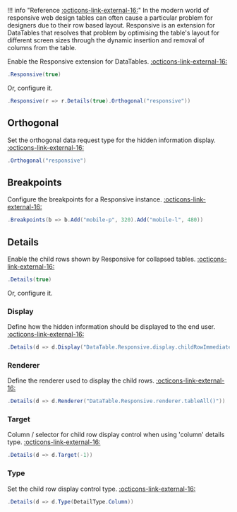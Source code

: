 !!! info "Reference [:octicons-link-external-16:](https://datatables.net/extensions/responsive/)"
	In the modern world of responsive web design tables can often cause a particular problem for designers due to their row based layout.
	Responsive is an extension for DataTables that resolves that problem by optimising the table's layout for different screen sizes
	through the dynamic insertion and removal of columns from the table.

Enable the Responsive extension for DataTables.
[:octicons-link-external-16:](https://datatables.net/reference/option/responsive)
```csharp
.Responsive(true)
```
Or, configure it.
```csharp
.Responsive(r => r.Details(true).Orthogonal("responsive"))
```

## Orthogonal
Set the orthogonal data request type for the hidden information display.
[:octicons-link-external-16:](https://datatables.net/reference/option/responsive.orthogonal)
```csharp
.Orthogonal("responsive")
```

## Breakpoints
Configure the breakpoints for a Responsive instance.
[:octicons-link-external-16:](https://datatables.net/reference/option/responsive.breakpoints)
```csharp
.Breakpoints(b => b.Add("mobile-p", 320).Add("mobile-l", 480))
```

## Details
Enable the child rows shown by Responsive for collapsed tables.
[:octicons-link-external-16:](https://datatables.net/reference/option/responsive.details)
```csharp
.Details(true)
```
Or, configure it.

### Display
Define how the hidden information should be displayed to the end user.
[:octicons-link-external-16:](https://datatables.net/reference/option/responsive.details.display)
```csharp
.Details(d => d.Display("DataTable.Responsive.display.childRowImmediate"))
```

### Renderer
Define the renderer used to display the child rows.
[:octicons-link-external-16:](https://datatables.net/reference/option/responsive.details.renderer)
```csharp
.Details(d => d.Renderer("DataTable.Responsive.renderer.tableAll()"))
```

### Target
Column / selector for child row display control when using 'column' details type.
[:octicons-link-external-16:](https://datatables.net/reference/option/responsive.details.target)
```csharp
.Details(d => d.Target(-1))
```

### Type
Set the child row display control type.
[:octicons-link-external-16:](https://datatables.net/reference/option/responsive.details.type)
```csharp
.Details(d => d.Type(DetailType.Column))
```